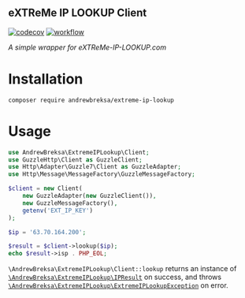 eXTReMe IP LOOKUP Client
------------------------
[![codecov](https://codecov.io/gh/abreksa4/extreme-ip-lookup-php/branch/master/graph/badge.svg?token=3G90R1YOH3)](https://codecov.io/gh/abreksa4/extreme-ip-lookup-php)
[![workflow](https://github.com/abreksa4/extreme-ip-lookup-php/actions/workflows/ci.yml/badge.svg?branch=main)](https://github.com/abreksa4/extreme-ip-lookup-php)

_A simple wrapper for eXTReMe-IP-LOOKUP.com_

# Installation

`composer require andrewbreksa/extreme-ip-lookup`

# Usage

```php
use AndrewBreksa\ExtremeIPLookup\Client;
use GuzzleHttp\Client as GuzzleClient;
use Http\Adapter\Guzzle7\Client as GuzzleAdapter;
use Http\Message\MessageFactory\GuzzleMessageFactory;

$client = new Client(
    new GuzzleAdapter(new GuzzleClient()),
    new GuzzleMessageFactory(),
    getenv('EXT_IP_KEY')
);

$ip = '63.70.164.200';

$result = $client->lookup($ip);
echo $result->isp . PHP_EOL;
```

`\AndrewBreksa\ExtremeIPLookup\Client::lookup` returns an instance
of [`\AndrewBreksa\ExtremeIPLookup\IPResult`](./src/IPResult.php) on success, and
throws [`\AndrewBreksa\ExtremeIPLookup\ExtremeIPLookupException`](./src/ExtremeIPLookupException.php) on error.
